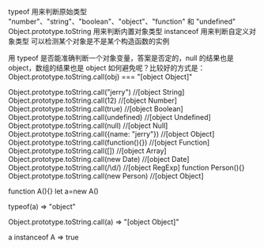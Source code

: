 typeof 用来判断原始类型   "number"、"string"、"boolean"、"object"、"function" 和 "undefined"
Object.prototype.toString 用来判断内置对象类型
instanceof 用来判断自定义对象类型   可以检测某个对象是不是某个构造函数的实例


用 typeof 是否能准确判断一个对象变量，答案是否定的，null 的结果也是 object，数组的结果也是 object
如何避免呢？比较好的方式是：
Object.prototype.toString.call(obj) === "[object Object]"

Object.prototype.toString.call("jerry")           //[object String]
Object.prototype.toString.call(12)                //[object Number]
Object.prototype.toString.call(true)              //[object Boolean]
Object.prototype.toString.call(undefined)         //[object Undefined]
Object.prototype.toString.call(null)              //[object Null]
Object.prototype.toString.call({name: "jerry"})   //[object Object]
Object.prototype.toString.call(function(){})      //[object Function]
Object.prototype.toString.call([])                //[object Array]
Object.prototype.toString.call(new Date)          //[object Date]
Object.prototype.toString.call(/\d/)              //[object RegExp]
function Person(){}
Object.prototype.toString.call(new Person)        //[object Object]


function A(){}
let a=new A()

typeof(a)
=>  "object"

Object.prototype.toString.call(a)
=>  "[object Object]"

a instanceof A
=>  true


